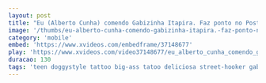 ```yaml
---
layout: post
title: "Eu (Alberto Cunha) comendo Gabizinha Itapira. Faz ponto no Posto Rio Guacu. Em Mogi Guaçu."
image: '/thumbs/eu-alberto-cunha-comendo-gabizinha-itapira.-faz-ponto-no-posto-rio-guacu.-em-mogi-guacu.jpg'
category: 'mobile'
embed: 'https://www.xvideos.com/embedframe/37148677'
play: 'https://www.xvideos.com/video37148677/eu_alberto_cunha_comendo_gabizinha_itapira._faz_ponto_no_posto_rio_guacu._em_mogi_guacu._da_uma_passadinha_la._https_www.google.com_maps_place_jardim_guacu-mirim_i_mogi_guacu_-_sp_13844-452_-22.3757476_-46.9725258_327'
duracao: 130
tags: 'teen doggystyle tattoo big-ass tatoo deliciosa street-hooker gabizinha rio-mogi-gaucu albertolcunha'
---
```

